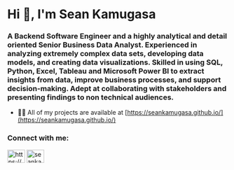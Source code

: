 <h1 align="left">Hi 👋, I'm Sean Kamugasa</h1>
<h3 align="left">A Backend Software Engineer and a highly analytical and detail oriented Senior Business Data Analyst. Experienced in analyzing extremely complex data sets, developing data models, and creating data visualizations. Skilled in using SQL, Python, Excel, Tableau and Microsoft Power BI to extract insights from data, improve business processes, and support decision-making. Adept at collaborating with stakeholders and presenting findings to non technical audiences.</h3>

- 👨‍💻 All of my projects are available at [https://seankamugasa.github.io/](https://seankamugasa.github.io/)

<h3 align="left">Connect with me:</h3>
<p align="left">
<a href="https://linkedin.com/in/https://www.linkedin.com/in/sean-kamugasa/" target="blank"><img align="center" src="https://raw.githubusercontent.com/rahuldkjain/github-profile-readme-generator/master/src/images/icons/Social/linked-in-alt.svg" alt="https://www.linkedin.com/in/sean-kamugasa/" height="30" width="40" /></a>
<a href="https://instagram.com/seankamugasa" target="blank"><img align="center" src="https://raw.githubusercontent.com/rahuldkjain/github-profile-readme-generator/master/src/images/icons/Social/instagram.svg" alt="seankamugasa" height="30" width="40" /></a>
</p>
